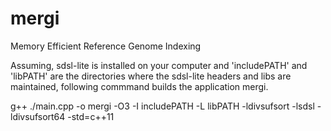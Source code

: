 # mergi
Memory Efficient Reference Genome Indexing

Assuming, sdsl-lite is installed on your computer and  'includePATH' and 'libPATH' are the directories where the sdsl-lite headers and libs are maintained, following commmand builds the application mergi.

g++ ./main.cpp -o mergi -O3 -I includePATH -L libPATH -ldivsufsort -lsdsl -ldivsufsort64 -std=c++11
